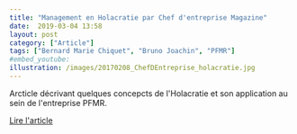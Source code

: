 ```yaml
---
title: "Management en Holacratie par Chef d'entreprise Magazine"
date:  2019-03-04 13:58
layout: post
category: ["Article"]
tags: ["Bernard Marie Chiquet", "Bruno Joachin", "PFMR"]
#embed_youtube:
illustration: /images/20170208_ChefDEntreprise_holacratie.jpg
---
```


Arcticle décrivant quelques concepcts de l'Holacratie et son application au sein de l'entreprise PFMR.

[Lire l'article](https://www.chefdentreprise.com/Thematique/rh-management-1026/Breves/Management-vous-passiez-holacratie-313577.htm)
